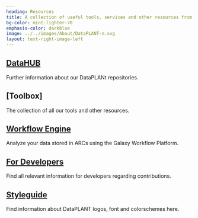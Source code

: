 ```yaml
---
heading: Resources 
title: A collection of useful tools, services and other resources from DataPLANT.
bg-color: mint-lighter-70
emphasis-color: darkblue
image: ../../images/About/DataPLANT-n.svg
layout: text-right-image-left
---
```



## [DataHUB]()  

Further information about our DataPLANt repositories.

## [Toolbox]

The collection of all our tools and other resources.

## [Workflow Engine]()

Analyze your data stored in ARCs using the Galaxy Workflow Platform.

## [For Developers]()

Find all relevant information for developers regarding contributions.

## [Styleguide]()

Find information about DataPLANT logos, font and colorschemes here.